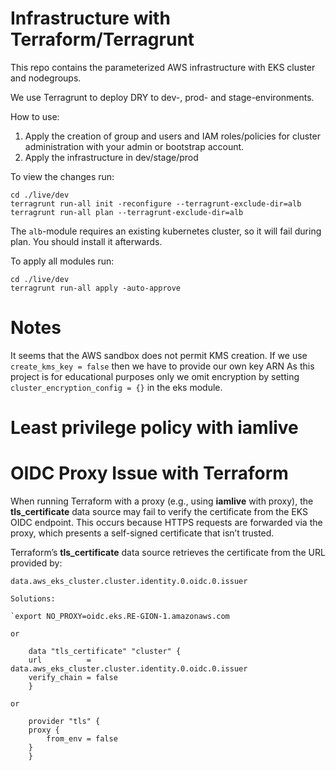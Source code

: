 # Infrastructure with Terraform/Terragrunt

This repo contains the parameterized AWS infrastructure with EKS cluster and nodegroups.

We use Terragrunt to deploy DRY to dev-, prod- and stage-environments.

How to use:

1. Apply the creation of group and users and IAM roles/policies for cluster administration with your admin or bootstrap account.
2. Apply the infrastructure in dev/stage/prod

To view the changes run:

    cd ./live/dev
    terragrunt run-all init -reconfigure --terragrunt-exclude-dir=alb
    terragrunt run-all plan --terragrunt-exclude-dir=alb

The `alb`-module requires an existing kubernetes cluster, so it will fail during plan. You should install it afterwards.

To apply all modules run:

    cd ./live/dev
    terragrunt run-all apply -auto-approve

# Notes

It seems that the AWS sandbox does not permit KMS creation.
If we use `create_kms_key = false` then we have to provide our own key ARN
As this project is for educational purposes only we omit encryption by setting `cluster_encryption_config = {}` in the eks module.

# Least privilege policy with iamlive
# OIDC Proxy Issue with Terraform

When running Terraform with a proxy (e.g., using **iamlive** with proxy), the **tls_certificate** data source may fail to verify the certificate from the EKS OIDC endpoint. This occurs because HTTPS requests are forwarded via the proxy, which presents a self-signed certificate that isn’t trusted.

Terraform’s **tls_certificate** data source retrieves the certificate from the URL provided by:

```hcl
data.aws_eks_cluster.cluster.identity.0.oidc.0.issuer

Solutions:

`export NO_PROXY=oidc.eks.RE-GION-1.amazonaws.com

or

    data "tls_certificate" "cluster" {
    url          = data.aws_eks_cluster.cluster.identity.0.oidc.0.issuer
    verify_chain = false
    }

or 

    provider "tls" {
    proxy {
        from_env = false
    }
    }

